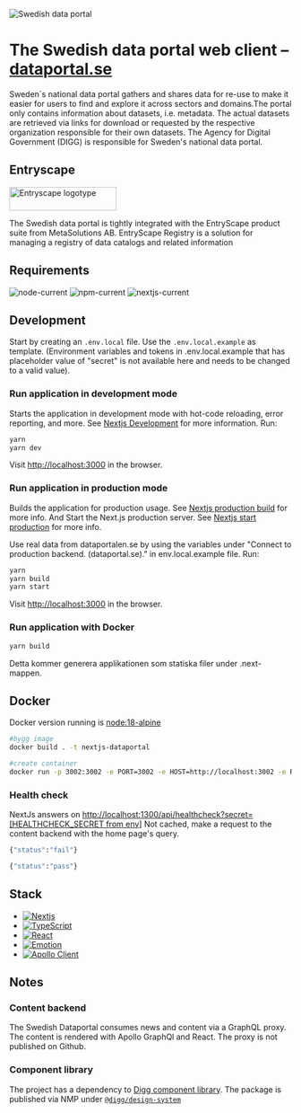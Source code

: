 ![Swedish data portal](https://www.dataportal.se/images/svdp-favicon-64.png)
# The Swedish data portal web client – [dataportal.se](https://www.dataportal.se)
Sweden´s national data portal gathers and shares data for re-use to make it easier for users to find and explore it across sectors and domains.The portal only contains information about datasets, i.e. metadata. The actual datasets are retrieved via links for download or requested by the respective organization responsible for their own datasets. The Agency for Digital Government (DIGG) is responsible for Sweden's national data portal.


## Entryscape
[<img alt="Entryscape logotype" src="https://entryscape.com/wp-content/uploads/2023/01/Entryscape-by-Metasolutions-w385px-Retina-2.png" width="191" height="42">](https://entryscape.com/en)

The Swedish data portal is tightly integrated with the EntryScape product suite from MetaSolutions AB.
EntryScape Registry is a solution for managing a registry of data catalogs and related information

## Requirements
![node-current](https://img.shields.io/badge/node-18.18.0-green)
![npm-current](https://img.shields.io/badge/npm-8.1.2-green)
![nextjs-current](https://img.shields.io/badge/nextjs-12.1.6-green)



## Development
Start by creating an ```.env.local``` file. Use the ```.env.local.example``` as template.
(Environment variables and tokens in .env.local.example that has placeholder value of "secret" is not available here and needs to be changed to a valid value).

### Run application in development mode
Starts the application in development mode with hot-code reloading, error reporting, and more. See [Nextjs Development](https://nextjs.org/docs/app/api-reference/next-cli#development) for more information.
Run:
```sh
yarn
yarn dev
```
Visit [http://localhost:3000](http://localhost:3000) in the browser.

### Run application in production mode
Builds the application for production usage. See [Nextjs production build](https://nextjs.org/docs/app/api-reference/next-cli#build) for more info.
And Start the Next.js production server. See [Nextjs start production](https://nextjs.org/docs/app/api-reference/next-cli#production) for more info.

Use real data from dataportalen.se by using the variables under "Connect to production backend. (dataportal.se)." in env.local.example file.
Run:
```sh
yarn
yarn build
yarn start
```
Visit [http://localhost:3000](http://localhost:3000) in the browser.


### Run application with Docker

```sh
yarn build
```

Detta kommer generera applikationen som statiska filer under .next-mappen.

## Docker
Docker version running is [node:18-alpine](https://hub.docker.com/layers/library/node/18-alpine/images/sha256-28630a8b97ae8336d77b6dae5705bea816bdc1d6383901bb4495c521929a4091?context=explore)


```sh
#bygg image
docker build . -t nextjs-dataportal

#create container
docker run -p 3002:3002 -e PORT=3002 -e HOST=http://localhost:3002 -e REACT_APP_APOLLO_URL=http://localhost:1400 -e REACT_APP_RUNTIME_ENV=prod -e IMAGE_DOMAIN=host.docker.internal -e REACT_APP_MEDIA_BASE_URL="http://host.docker.internal:1400/assets/dataportal" --add-host=host.docker.internal:host-gateway nextjs-dataportal
```

### Health check

NextJs answers on  [http://localhost:1300/api/healthcheck?secret=[HEALTHCHECK_SECRET from env]](http://localhost:1300/api/healthcheck?secret=)
Not cached, make a request to the content backend with the home page's query.

```sh
{"status":"fail"}
```

```sh
{"status":"pass"}
```

## Stack
- [![Nextjs](https://badgen.net/badge/Nextjs/JS%20framework/blue)](https://nextjs.org/)
- [![TypeScript](https://badgen.net/badge/TypeScript/For%20static%20types/blue)](https://www.typescriptlang.org/)
- [![React](https://badgen.net/badge/React/For%20UI/blue)](https://reactjs.org/)
- [![Emotion](https://badgen.net/badge/Emotion/For%20styling/blue)](https://emotion.sh)
- [![Apollo Client](https://badgen.net/badge/Apollo%20Client/For%20federated%20content/blue)](https://www.apollographql.com/docs/react/)

## Notes
### Content backend
The Swedish Dataportal consumes news and content via a GraphQL proxy. The content is
rendered with Apollo GraphQl and React. The proxy is not published on Github.

### Component library
The project has a dependency to [Digg component library](https://github.com/DIGGSweden/react-component-library).
The package is published via NMP under [`@digg/design-system`](https://www.npmjs.com/package/@digg/design-system)
